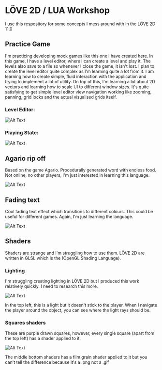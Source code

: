 # LÖVE 2D / LUA Workshop

I use this respository for some concepts I mess around with in the LÖVE 2D 11.0

## Practice Game
I'm practicing developing mock games like this one I have created here. In this game, I have a level editor, where I can create a level and play it. The levels also save to a file so whenever I close the game, it isn't lost. I plan to create the level editor quite complex as I'm learning quite a lot from it. I am learning how to create simple, fluid interaction with the application and trying to implement a lot of utility. On top of this, I'm learning a lot about 2D vectors and learning how to scale UI to different window sizes. It's quite satisfying to get simple level editor view navigation working like zooming, panning, grid locks and the actual visualised grids itself.
### Level Editor:
![Alt Text](https://media.giphy.com/media/5nvUszACUc4SVw4dMT/giphy.gif)

### Playing State:
![Alt Text](https://media.giphy.com/media/euCvFMpcEvAq3Bys7x/giphy.gif)

## Agario rip off
Based on the game Agario. Procedurally generated word with endless food. Not online, no other players, I'm just interested in learning this language.

![Alt Text](https://media.giphy.com/media/QLRHAHDiy9634sCYiH/giphy.gif)

## Fading text
Cool fading text effect which transitions to different colours. This could be useful for different games. Again, I'm just learning the language.

![Alt Text](https://media.giphy.com/media/9xrrSasktbkDDjGEIU/giphy.gif)

## Shaders
Shaders are strange and I'm struggling how to use them. LÖVE 2D are written in GLSL which is the (OpenGL Shading Language).

### Lighting
I'm struggling creating lighting in LÖVE 2D but I produced this work relatively quickly. I need to research this more.

![Alt Text](https://media.giphy.com/media/8YvGIi2JlpiWXISg70/giphy.gif)

In the top left, this is a light but it doesn't stick to the player. When I navigate the player around the object, you can see where the light rays should be.

### Squares shaders
These are purple drawn squares, however, every single square (apart from the top left) has a shader applied to it. 

![Alt Text](https://i.gyazo.com/a4ec582719272d3ea388eb04a63fbbf6.png)

The middle bottom shaders has a film grain shader applied to it but you can't tell the difference because it's a .png not a .gif